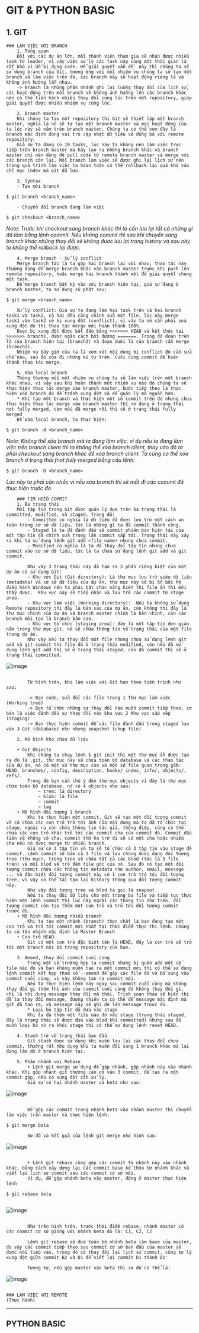 # GIT & PYTHON BASIC

## 1. GIT

    ### LÀM VIỆC VỚI BRANCH
        1. Tổng quan
        Đối với các dự án lớn, mỗi thành viên tham gia sẽ nhận được nhiều task từ leader, vì vậy việc xử lý các task này cùng một thời gian là rất khó vì dễ bị đụng code. Để giải quyết vấn đề  này thì chúng ta sẽ sử dụng branch của Git, tương ứng với mỗi nhiệm vụ chúng ta sẽ tạo một branch và làm việc trên đó, các branch này sẽ hoạt động riêng lẻ và không ảnh hưởng lẫn nhau.
        -> Branch là những phân nhánh ghi lại luồng thay đổi của lịch sử, các hoạt động trên mỗi branch sẽ không ảnh hưởng lên các branch khác nên có thể tiến hành nhiều thay đổi cùng lúc trên một repository, giúp giải quyết được nhiều nhiệm vụ cùng lúc.
        
        2. Branch master
        Khi chúng ta tạo một repository thì Git sẽ thiết lập một branch master, nghĩa là nó sẽ tự tạo một branch master và mọi hoạt động của ta lúc này sẽ nằm trên branch master. Chúng ta có thể xem đây là branch mặc định đóng vai trò cập nhật dữ liệu và đồng bộ với remote repository.
        Giả sử ta đang có 10 tasks, lúc này ta không nên làm việc trực tiếp trên branch master mà hãy tạo ra những branch khác và branch master chỉ nên dùng để pull code từ remote branch master và merge với các branch còn lại. Mỗi branch làm việc sẽ được ghi lại lịch sử nên trong quá trình làm việc ta hòan toàn có thể rollback lại quá khứ vào chỉ mục index mà Git đã lưu.

        3. Syntax
        - Tạo mới branch
`$ git branch <branch_name>`

        - Chuyển đổi branch đang làm việc
`$ git checkout <branch_name>`

_Note: Trước khi checkout sang branch khác thì ta cần lưu lại tất cả những gì đã làm bằng lệnh commit. Nếu không commit thì sau khi chuyển sang branch khác những thay đổi sẽ không được lưu lại trong history và sau này ta không thể rollback lại được._

        4. Merge branch - Xử lý conflict
        Merge branch tức là ta gộp hai branch lại với nhau, thao tác này thường dùng để merge branch khác vào branch master trước khi push lên remote repository, hoặc merge hai branch thành một để giải quyết chung một task.
        Để merge branch bất kỳ vào với branch hiện tại, giả sử đang ở branch master, ta sử dụng cú phát sau: 
`$ git merge <branch_name>`

        Xử lý conflict: Giả sử ta đang làm hai task trên cả hai branch task1 và task2, cả hai đều cùng chỉnh sửa một file, lúc này merge task1 vào task2 sẽ bị xung đột (conflict), vì vậy ta sẽ cần phải sửa xung đột đó thì thao tác merge mới hoàn thành 100%.
        Đoạn bị xung đột được bắt đầu bằng <<<<<<< HEAD và kết thúc tại >>>>>>> branch1, được ngăn cách bởi đường =======. Trong đó đoạn trên là của branch hiện tại (branch2) và đoạn dưới là của branch cần merge (branch1).
        Nhiệm vụ bây giờ của ta là xem xét nội dung bị conflict đó cần sửa chỗ nào, sau đó xóa đi những kí tự trên. Cuối cùng commit để hoàn thành thao tác merge.

        5. Xóa local branch
        Thông thường mỗi một nhiệm vụ chúng ta sẽ làm việc trên một branch khác nhau, vì vậy sau khi hoàn thành một nhiệm vụ nào đó chúng ta sẽ thực hiện thao tác merge vào branch master, bước tiếp theo là thực hiện xóa branch đó để tránh xung đột và dễ quản lý mã nguồn hơn.
        * Khi tạo một branch và thực hiện một số commit trên đó nhưng chưa thực hiện thao tác merge vào branch master thì nó đang ở trạng thái not fully merged, còn nếu đã merge rồi thì sẽ ở trạng thái fully merged
        Để xóa local branch, ta thực hiện:
`$ git branch -d <branch_name>`

_Note: Không thể xóa branch mà ta đang làm việc, ví dụ nếu ta đang làm việc trên branch client thì ta không thể xóa branch client, thay vào đó ta phải checkout sang branch khác để xóa branch client. Ta cũng có thể xóa branch ở trạng thái fnot fully merged bằng câu lệnh:_

`$ git branch -D <branch_name>`

_Lúc này ta phải cân nhắc vì nếu xóa branch thì sẽ mất đi các commit đã thực hiện trước đó._

````
    ### TÌM HIỂU COMMIT
    1. Ba trạng thái
    Mỗi tập tin trong Git được quản lý dựa trên ba trạng thái là committed, modified, và staged. Trong đó: 
        - Committed có nghĩa là dữ liệu đã được lưu trữ một cách an toàn trong cơ sở dữ liệu, tức là những gì ta đã commit thành công.
        - Staged là ta đã đánh dấu sẽ commit phiên bản hiện tại của một tập tin đã chỉnh sửa trong lần commit sắp tới. Trạng thái này xảy ra khi ta sử dụng lệnh git add <file_name> nhưng chưa commit.
        - Modified có nghĩa là ta đã thay đổi tập tin nhưng chưa commit vào cơ sở dữ liệu, tức là ta chưa sử dụng lênh git add và git commit.

        Như vậy 3 trạng thái này đã tạo ra 3 phần riêng biệt của một dự án có sử dụng Git:
        - Khu vực Git (Git directory): Là thư mục lưu trữ siêu dữ liệu (metadata) và cơ sở dữ liệu của dự án, thư mục này sẽ bị ẩn bởi hệ điều hành Windows nên ta phải bật chức năng hiển thị file ẩn thì mới thấy được.  Khu vực này sẽ tiếp nhận và lưu trữ các commit từ stage area.
        - Khu vực làm việc (Working directory):  Nếu ta không sử dụng Remote repository thì đây là bản sao của dự án, còn không thì đây là thư muc chính của dự án và branch master chính là bản chính, còn các branch mới tạo là branch bản sao.
        - Khu vực tổ chức (staging area): đây là một tập tin đơn giản nằm trong thư mục git, nó sẽ chứa thông tin về trạng thái của một file trong dự án.
        Như vậy nếu ta thay đổi một file nhưng chưa sử dụng lệnh git add và git commit thì file đó ở trạng thái modified, còn nếu đã sử dụng lệnh git add thì sẽ ở trạng thái staged, còn đã commit thì sẽ ở trạng thái committed.

````
![image](https://git-scm.com/book/en/v2/images/areas.png)
````

        Từ hình trên, khi làm việc với Git bạn theo tiến trình như sau:

        -> Bạn code, sửa đổi các file trong 1 Thư mục làm việc (Working tree)
        -> Bạn tổ chức những sự thay đổi nào muốn commit tiếp theo, cơ bản là việc đánh dấu sự thay đổi vào khu vực 2 Khu vực sắp xếp (staging)
        -> Bạn thực hiện commit để các file đánh dấu trong staged lưu vào 3 Git (database) như nhưng snapshot (chụp file)

    2. Mô hình kho chứa dữ liệu
    
    + Git Objects
        Khi chúng ta chạy lệnh $ git init thì một thư mục ẩn được tạo ra đó là .git, thư mục này sẽ chứa toàn bộ database và các thao tác của dự án, nó có một số thư mục con và một số file quan trọng gồm: HEAD, branches/, config, description, hooks/ index, info/, objects/, refs/.
        Trong đó bạn cần chú ý đến thư mục objects vì đây là thư mục chứa toàn bộ database, nó có 4 objects như sau:
            ~ tree: là directory
            ~ blob: là file
            ~ commit
            ~ tag
    + Mô hình đối tượng 1 branch
        Khi ta thực hiện một commit, Git sẽ tạo một đối tượng commit và có chứa các con trỏ trỏ tới ảnh của nội dung mà ta đã tổ chức tại stage, ngoài ra còn chứa thông tin tác giả, thông điệp, cũng có thể chứa các con trỏ khác trỏ tới các commit cha của commit đó. Commit đầu tiên sẽ không có cha, commit thứ ha trở đi sẽ có một cha hoặc nhiều cha nếu nó được merge từ nhiều branch.
        Giả sử có 3 tập tin và ta sẽ tổ chức cả 3 tập tin vào stage để commit. Lệnh commit sẽ băm cả 3 file và lưu chúng dưới dạng đối tượng tree (thư mục), trong tree sẽ chứa tất cả các blod (tức là 3 file trên) và mỗi blod sẽ trỏ đến file gốc của nó. Sau đó nó tạo một đối tượng commit chứa các thông tin metadata như author, email, message ... và đặc biệt đối tượng commit này có 1 con trỏ trỏ tới đối tượng tree, vì vậy có thể tái tạo lại history thông qua đối tượng commit này.
        Như vậy đối tượng tree và blod ta gọi là snapsot.
        Nếu ta thay đổi dữ liệu cho một trong ba file và tiếp tục thực hiện một lệnh commit thì lúc này ngoài các thông tin như trên, đối tượng commit còn tạo thêm một con trỏ và trỏ tới đối tượng commit trước đó.
    + Mô hình đối tượng nhiều branch
        Khi ta tạo một nhánh (branch) thực chất là bạn đang tạo một con trỏ và trỏ tới commit mới nhất tại thời điểm thực thi lệnh. Chúng ta có tên nhánh mặc định là Master Branch
    + Con trỏ HEAD
        Git có một con trỏ đặc biệt tên là HEAD, đây là con trỏ sẽ trỏ tới một branch nội bộ trong repository của bạn.

    3. Amend, thay đổi commit cuối cùng
        Trong một số trường hợp ta commit nhưng bị quên add một số file nào đó và bạn không muốn tạo ra một commit mới thì có thể sử dụng lệnh commit kết hợp tham số --amend để gộp các file đó và bổ sung vào commit cuối cùng, vì vậy không tạo ra commit mới.  
        Nếu ta thực hiện lệnh này ngay sau commit cuối cùng mà không thay đổi gì thêm thì ảnh của commit cuối cùng đó không thay đổi gì, chỉ là nội dung message thay đổi mà thôi. Trình soạn thảo sẽ hiển thị để ta thay đổi message, đương nhiên ta có thể để message mặc định mà git đã tạo ra, và message này sẽ ghi đè lên message trước đó.
        * Loại bỏ tập tin đã đưa vào stage
        Khi ta đã thêm một file nào đó vào stage (trạng thái staged, đây là trạng thái sẽ được đưa vào blod khi committed) nhưng sau đó muốn loại bỏ nó ra khỏi stage thì có thể sử dụng lệnh reset HEAD.
    
    4. Stash trở về trạng thái ban đầu
        Git stash được sử dụng khi muốn lưu lại các thay đổi chưa commit, thường rất hữu dụng khi ta muốn đổi sang 1 branch khác mà lại đang làm dở ở branch hiện tại.

    5. Phân nhánh với Rebase
        + Lệnh git merge sử dụng để gộp nhánh, gộp nhánh này vào nhánh khác. Khi gộp nhánh git thường căn cứ vào 3 commit, để tạo ra một commit gộp, nếu có xung đột cần xử lý.
        Giả sử có hai nhánh master và beta như sau:

````
![image](https://raw.githubusercontent.com/xuanthulabnet/learn-git/master/docs/git010.png)
````

        Để gộp các commit trong nhánh beta vào nhánh master thì chuyển làm việc trên master và thực hiện lệnh:
````
`$ git merge beta`
````
        Sơ đồ và kết quả của lệnh git merge như hình sau:

````
![image](https://raw.githubusercontent.com/xuanthulabnet/learn-git/master/docs/git011.png)
````

        + Lệnh git rebase cũng gộp các commit từ nhánh này vào nhánh khác, bằng cách xây dựng lại các commit base kế thừa từ nhánh khác và viết lại lịch sử commit sau các commit cơ sở mới.
        Ví dụ, để gộp nhánh beta vào master, đứng ở master thực hiện lệnh
````
`$ git rebase beta`
````
````
![image](https://raw.githubusercontent.com/xuanthulabnet/learn-git/master/docs/git012.png)
````

        Như trên hình trên, trước thời điểm rebase, nhánh master có các commit cơ sở giống với nhánh beta đó là: C1, C2, C2

        Lệnh git rebase sẽ đưa toàn bộ nhánh beta làm base của master, do vậy các commit tiếp theo sau commit cơ sở ban đầu của master sẽ được nối tiếp vào, trong đó có thay đổi lại lịch sử commit, cũng sử lý xung đột giữa commit B2 và D1 để viết lại commit D1 thành D1'

        Tương tự, nếu gộp master vào beta thì sơ đồ có thể là:
````
![image](https://raw.githubusercontent.com/xuanthulabnet/learn-git/master/docs/git013.png)
````

````

    ### LÀM VIỆC VỚI REMOTE
    (Thực hành)

***

## PYTHON BASIC
